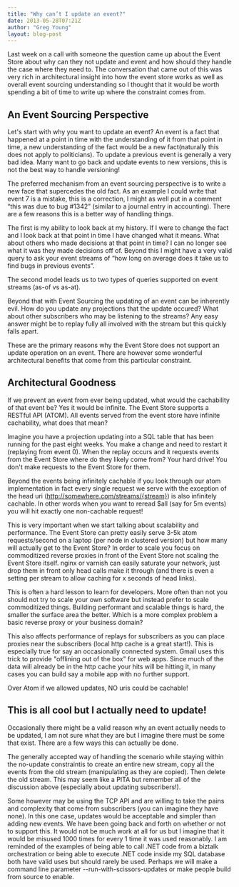 ```yaml
---
title: "Why can’t I update an event?"
date: 2013-05-28T07:21Z
author: "Greg Young"
layout: blog-post
---
```


Last week on a call with someone the question came up about the Event Store about why can they not update and event and how should they handle the case where they need to. The conversation that came out of this was very rich in architectural insight into how the event store works as well as overall event sourcing understanding so I thought that it would be worth spending a bit of time to write up where the constraint comes from.

## An Event Sourcing Perspective

Let's start with why you want to update an event? An event is a fact that happened at a point in time with the understanding of it from that point in time, a new understanding of the fact would be a new fact(naturally this does not apply to politicians). To update a previous event is generally a very bad idea. Many want to go back and update events to new versions, this is not the best way to handle versioning!

The preferred mechanism from an event sourcing perspective is to write a new face that supercedes the old fact. As an example I could write that event 7 is a mistake, this is a correction, I might as well put in a comment “this was due to bug #1342” (similar to a journal entry in accounting). There are a few reasons this is a better way of handling things.

The first is my ability to look back at my history. If I were to change the fact and I look back at that point in time I have changed what it means. What about others who made decisions at that point in time? I can no longer see what it was they made decisions off of. Beyond this I might have a very valid query to ask your event streams of “how long on average does it take us to find bugs in previous events”.

The second model leads us to two types of queries supported on event streams (as-of vs as-at).

Beyond that with Event Sourcing the updating of an event can be inherently evil. How do you update any projections that the update occured? What about other subscribers who may be listening to the streams? Any easy answer might be to replay fully all involved with the stream but this quickly falls apart.

These are the primary reasons why the Event Store does not support an update operation on an event. There are however some wonderful architectural benefits that come from this particular constraint.

## Architectural Goodness

If we prevent an event from ever being updated, what would the cachability of that event be? Yes it would be infinite. The Event Store supports a RESTful API (ATOM). All events served from the event store have infinite cachability, what does that mean?

Imagine you have a projection updating into a SQL table that has been running for the past eight weeks. You make a change and need to restart it (replaying from event 0). When the replay occurs and it requests events from the Event Store where do they likely come from? Your hard drive! You don't make requests to the Event Store for them.

Beyond the events being infinitely cachable if you look through our atom implementation in fact every single request we serve with the exception of the head uri (http://somewhere.com/streams/{stream}) is also infinitely cachable. In other words when you want to reread $all (say for 5m events) you will hit exactly one non-cachable request!

This is very important when we start talking about scalability and performance. The Event Store can pretty easily serve 3-5k atom requests/second on a laptop (per node in clustered version) but how many will actually get to the Event Store? In order to scale you focus on commoditized reverse proxies in front of the Event Store not scaling the Event Store itself. nginx or varnish can easily saturate your network, just drop them in front only head calls make it through (and there is even a setting per stream to allow caching for x seconds of head links).

This is often a hard lesson to learn for developers. More often than not you should not try to scale your own software but instead prefer to scale commoditized things. Building performant and scalable things is hard, the smaller the surface area the better. Which is a more complex problem a basic reverse proxy or your business domain?

This also affects performance of replays for subscribers as you can place proxies near the subscribers (local http cache is a great start!). This is especially true for say an occasionally connected system. Gmail uses this trick to provide "offlining out of the box" for web apps. Since much of the data will already be in the http cache your hits will be hitting it, in many cases you can build say a mobile app with no further support.

Over Atom if we allowed updates, NO uris could be cachable!

## This is all cool but I actually need to update!

Occasionally there might be a valid reason why an event actually needs to be updated, I am not sure what they are but I imagine there must be some that exist. There are a few ways this can actually be done.

The generally accepted way of handling the scenario while staying within the no-update constraintis to create an entire new stream, copy all the events from the old stream (manipulating as they are copied). Then delete the old stream. This may seem like a PITA but remember all of the discussion above (especially about updating subscribers!).

Some however may be using the TCP API and are willing to take the pains and complexity that come from subscribers (you can imagine they have none). In this one case, updates would be acceptable and simpler than adding new events. We have been going back and forth on whether or not to support this. It would not be much work at all for us but I imagine that it would be misused 1000 times for every 1 time it was used reasonably. I am reminded of the examples of being able to call .NET code from a biztalk orchestration or being able to execute .NET code inside my SQL database both have valid uses but should rarely be used. Perhaps we will make a command line parameter --run-with-scissors-updates or make people build from source to enable.